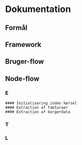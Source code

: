 # Dokumentation

## Formål

## Framework

## Bruger-flow

## Node-flow

  ### E

    #### Initialisering inden kørsel
    #### Extraction af fakturaer
    #### Extraction af borgerdata

  ### T

  ### L
